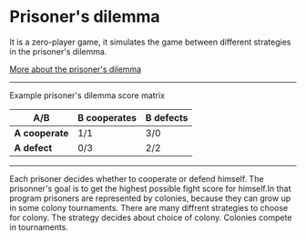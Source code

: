# Prisoner's dilemma

It is a zero-player game, it simulates the game between different strategies in the prisoner's dilemma.

[More about the prisoner's dilemma](https://en.wikipedia.org/wiki/Prisoner%27s_dilemma)

<hr>

Example prisoner's dilemma score matrix

| A/B           | **B cooperates** | **B defects** |
|---------------|---------------|------------|
| **A cooperate** | 1/1           | 3/0        |
| **A defect**    | 0/3           | 2/2        |

<hr>

Each prisoner decides whether to cooperate or defend himself. The prisonner's goal is to get the highest possible fight score for himself.In that program prisoners are represented by colonies, because they can grow up in some colony tournaments. There are many diffrent strategies to choose for colony. The strategy decides about choice of colony. Colonies compete in tournaments.
